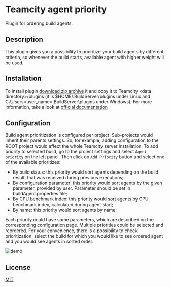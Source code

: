 Teamcity agent priority
=======================
Plugin for ordering build agents.

Description
-----------
This plugin gives you a possibility to prioritize your build agents 
by different criteria, so whenever the build starts, available agent 
with higher weight will be used.

Installation
------------
To install plugin [download zip archive](https://github.com/grundic/teamcity-agent-priority/releases)
it and copy it to Teamcity \<data directory\>/plugins (it is $HOME/.BuildServer/plugins under Linux and C:\Users\<user_name>\.BuildServer\plugins under Windows).
For more information, take a look at [official documentation](https://confluence.jetbrains.com/display/TCD10/Installing+Additional+Plugins)

Configuration
-------------
Build agent prioritization is configured per project. Sub-projects would inherit their parents settings. So, for example,
adding configuration to the ROOT project would affect the whole Teamcity server installation.
To add priority to selected build, go to the project settings and select `Agent priority` on the left panel. Then click
on `Add Priority` button and select one of the available prioritizes:
  
  * By build status: this priority would sort agents depending on the build result, that was received during previous executions;
  * By configuration parameter: this priority would sort agents by the given parameter, provided by user. Parameter should be set in buildAgent.properties file;
  * By CPU benchmark index: this priority would sort agents by CPU benchmark index, calculated during agent start;
  * By name: this priority would sort agents by name;
  
Each priority could have some parameters, which are described on the corresponding configuration page.
Multiple priorities could be selected and reordered.
For your convenience, there is a possibility to check prioritization: select the build for which you would like to see
ordered agent and you would see agents in sorted order.

![demo](https://github.com/grundic/teamcity-agent-priority/blob/master/media/example.png?raw=true)


License
-------
[MIT](https://github.com/grundic/teamcity-agent-priority/blob/master/LICENSE)

